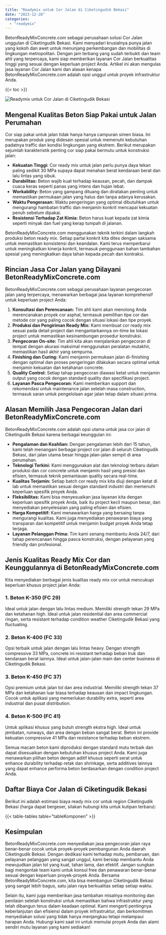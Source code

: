 ```yaml
---
title: "Readymix untuk Cor Jalan di Ciketingudik Bekasi"
date: "2023-12-28"
categories: 
  - "readymix"
---
```


BetonReadyMixConcrete.com sebagai perusahaan solusi Cor Jalan unggulan di Ciketingudik Bekasi. Kami menyadari krusialnya punya jalan yang kokoh dan awet untuk menunjang perkembangan dan mobilitas di lingkungan metropolitan. Dengan jam terbang yang sudah terbukti dan team ahli yang terpercaya, kami siap memberikan layanan Cor Jalan berkualitas tinggi yang sesuai dengan keperluan project Anda. Artikel ini akan mengulas jasa layanan Cor Jalan kami dan alasan kenapa BetonReadyMixConcrete.com adalah opsi unggul untuk proyek infrastruktur Anda.

{{< toc >}}

![Readymix untuk Cor Jalan di Ciketingudik Bekasi](https://betoncor8.github.io/cor/harga-beton-readymix-concrete%20(4).png)

## Mengenal Kualitas Beton Siap Pakai untuk Jalan Perumahan

Cor siap pakai untuk jalan tidak hanya hanya campuran simen biasa. Ini merupakan produk yang didesain spesial untuk memenuhi kebutuhan padatnya traffic dan kondisi lingkungan yang ekstrem. Berikut merupakan sejumlah karakteristik penting cor siap pakai bermutu untuk konstruksi jalan:

- **Kekuatan Tinggi:** Cor ready mix untuk jalan perlu punya daya tekan paling sedikit 30 MPa supaya dapat menahan berat kendaraan berat dan lalu lintas yang sibuk.
- **Durabilitas:** Beton wajib kuat terhadap keausan, pecah, dan dampak cuaca keras seperti panas yang intens dan hujan lebat.
- **Workability:** Beton yang gampang dituang dan diratakan penting untuk memastikan permukaan jalan yang halus dan tanpa adanya kerusakan.
- **Waktu Pengerasan:** Waktu pengeringan yang optimal dibutuhkan untuk mengurangi hambatan traffic dan menjamin konkrit mencapai kekuatan penuh sebelum dipakai.
- **Resistensi Terhadap Zat Kimia:** Beton harus kuat kepada zat kimia seperti minyak dan fuel yang kerap tumpah di jalanan.

BetonReadyMixConcrete.com menggunakan teknik terkini dalam langkah produksi beton ready mix. Setiap partai konkrit kita dites dengan saksama untuk memastikan konsistensi dan keandalan. Kami terus memperbarui untuk meningkatkan kinerja konkrit, termasuk penggunaan bahan tambahan spesial yang meningkatkan daya tahan kepada pecah dan kontraksi.

## Rincian Jasa Cor Jalan yang Dilayani BetonReadyMixConcrete.com

BetonReadyMixConcrete.com sebagai perusahaan layanan pengecoran jalan yang terpercaya, menawarkan berbagai jasa layanan komprehensif untuk keperluan project Anda:

1. **Konsultasi dan Perencanaan:** Tim ahli kami akan menolong Anda merencanakan proyek cor asphal, termasuk pemilihan tipe cor dan metode cor yang paling cocok dengan situasi lokasi dan tipe proyek.
2. **Produksi dan Pengiriman Ready Mix:** Kami membuat cor ready mix sesuai pada detail project dan mengantarkannya on-time ke lokasi project untuk memastikan kesinambungan prosedur konstruksi.
3. **Pengecoran On-site:** Tim ahli kita akan menjalankan pengecoran di tempat dengan akurasi maksimal menggunakan peralatan mutakhir, memastikan hasil akhir yang sempurna.
4. **Finishing dan Curing:** Kami menjamin permukaan jalan di-finishing dengan optimal dan proses pengeringan dilakukan secara optimal untuk menjamin kekuatan dan ketahanan concrete.
5. **Quality Control:** Setiap tahap pengecoran diawasi ketat untuk menjamin output yang cocok dengan standard quality dan specifikasi project.
6. **Layanan Pasca Pengecoran:** Kami memberikan support dan rekomendasi untuk maintenance jalan setelah masa construction, termasuk saran untuk pengelolaan agar jalan tetap dalam situasi prima.

## Alasan Memilih Jasa Pengecoran Jalan dari BetonReadyMixConcrete.com

BetonReadyMixConcrete.com adalah opsi utama untuk jasa cor jalan di Ciketingudik Bekasi karena berbagai keunggulan ini:

- **Pengalaman dan Keahlian:** Dengan pengalaman lebih dari 15 tahun, kami telah menangani berbagai project cor jalan di seluruh Ciketingudik Bekasi, dari jalan utama besar hingga jalan-jalan sempit di area perumahan.
- **Teknologi Terkini:** Kami menggunakan alat dan teknologi terbaru dalam produksi dan cor concrete untuk menjamin hasil yang presisi dan efisien, termasuk teknik pemantauan quality secara real-time.
- **Kualitas Terjamin:** Setiap batch cor ready mix kita diuji dengan ketat di lab untuk memastikan sesuai dengan standard industri dan memenuhi keperluan spesifik proyek Anda.
- **Fleksibilitas:** Kami bisa menyesuaikan jasa layanan kita dengan keperluan spesifik proyek Anda, baik itu project kecil maupun besar, dan menyediakan penyelesaian yang paling efisien dan efisien.
- **Harga Kompetitif:** Kami menawarkan harga yang bersaing tanpa mengurangi kualitas. Kami juga menyediakan penawaran biaya yang transparan dan kompetitif untuk menjamin budget proyek Anda tetap terjaga.
- **Layanan Pelanggan Prima:** Tim kami senang membantu Anda 24/7, dari tahap perencanaan hingga pasca konstruksi, dengan pelayanan yang friendly dan profesional.

## Jenis Kualitas Ready Mix Cor dan Keunggulannya di BetonReadyMixConcrete.com

Kita menyediakan berbagai jenis kualitas ready mix cor untuk mencukupi keperluan khusus project jalan Anda:

### 1\. Beton K-350 (FC 29)

Ideal untuk jalan dengan lalu lintas medium. Memiliki strength tekan 29 MPa dan ketahanan high. Ideal untuk jalan residential dan area commercial ringan, serta resistant terhadap condition weather Ciketingudik Bekasi yang fluctuating.

### 2\. Beton K-400 (FC 33)

Opsi terbaik untuk jalan dengan lalu lintas heavy. Dengan strength compressive 33 MPa, concrete ini resistant terhadap beban truk dan kendaraan berat lainnya. Ideal untuk jalan-jalan main dan center business di Ciketingudik Bekasi.

### 3\. Beton K-450 (FC 37)

Opsi premium untuk jalan tol dan area industrial. Memiliki strength tekan 37 MPa dan ketahanan luar biasa terhadap keausan dan impact lingkungan. Cocok untuk aplikasi yang memerlukan durability extra, seperti area industrial dan pusat distribution.

### 4\. Beton K-500 (FC 41)

Untuk aplikasi khusus yang butuh strength ekstra high. Ideal untuk jembatan, runways, dan area dengan beban sangat berat. Beton ini provide kekuatan compressive 41 MPa dan resistance terhadap beban ekstrem.

Semua macam beton kami diproduksi dengan standard mutu terbaik dan dapat disesuaikan dengan kebutuhan khusus project Anda. Kami juga menawarkan pilihan beton dengan aditif khusus seperti serat untuk enhance durability terhadap retak dan shrinkage, serta additives lainnya yang dapat enhance performa beton berdasarkan dengan condition project Anda.

## Daftar Biaya Cor Jalan di Ciketingudik Bekasi

Berikut ini adalah estimasi biaya ready mix cor untuk region Ciketingudik Bekasi (harga dapat bergeser, silakan hubungi kita untuk kutipan terbaru):

{{< table-tables table="tableKomponen" >}}

## Kesimpulan

BetonReadyMixConcrete.com menyediakan jasa pengecoran jalan raya benar-benar cocok untuk proyek-proyek pembangunan Anda daerah Ciketingudik Bekasi. Dengan dedikasi kami terhadap mutu, pembaruan, dan pelayanan pelanggan yang sangat unggul, kami bersiap membantu Anda mewujudkan jalan tol yang kuat, tahan lama, dan efektif. Jangan sungkan bagi mengontak team kami untuk konsul free dan penawaran benar-benar sesuai dengan keperluan proyek-proyek Anda. Bersama BetonReadyMixConcrete.com, kita bisa membangun Ciketingudik Bekasi yang sangat lebih bagus, satu jalan raya berkualitas setiap setiap waktu.

Selain itu, kami juga memberikan jasa tambahan misalnya monitoring dan penilaian setelah konstruksi untuk memastikan bahwa infrastruktur yang telah dibangun terus dalam keadaan optimal. Kami mengerti pentingnya keberlanjutan dan efisiensi dalam proyek infrastruktur, dan berkomitmen menyediakan solusi yang tidak hanya menjangkau tetapi melampaui harapan Anda. Hubungi kami saat ini untuk memulai proyek Anda dan alami sendiri mutu layanan yang kami sediakan!
